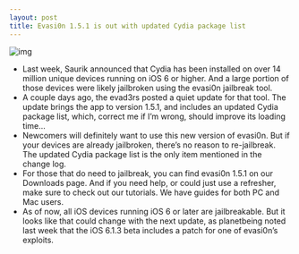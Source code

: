 ```yaml
---
layout: post
title: Evasi0n 1.5.1 is out with updated Cydia package list
---
```

![img](http://media.idownloadblog.com/wp-content/uploads/2013/02/EvasionHeader-copy-RESIZE.jpeg)
* Last week, Saurik announced that Cydia has been installed on over 14 million unique devices running on iOS 6 or higher. And a large portion of those devices were likely jailbroken using the evasi0n jailbreak tool.
* A couple days ago, the evad3rs posted a quiet update for that tool. The update brings the app to version 1.5.1, and includes an updated Cydia package list, which, correct me if I’m wrong, should improve its loading time…
* Newcomers will definitely want to use this new version of evasi0n. But if your devices are already jailbroken, there’s no reason to re-jailbreak. The updated Cydia package list is the only item mentioned in the change log.
* For those that do need to jailbreak, you can find evasi0n 1.5.1 on our Downloads page. And if you need help, or could just use a refresher, make sure to check out our tutorials. We have guides for both PC and Mac users.
* As of now, all iOS devices running iOS 6 or later are jailbreakable. But it looks like that could change with the next update, as planetbeing noted last week that the iOS 6.1.3 beta includes a patch for one of evasi0n’s exploits.

